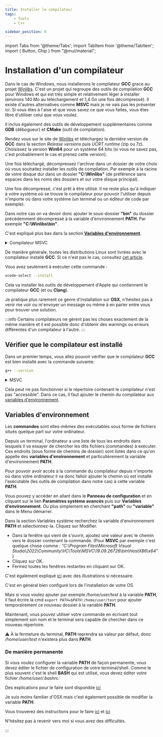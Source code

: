 ```yaml
---
title: Installer le compilateur
tags:
    - Tools
    - C++

sidebar_position: 0
---
```


import Tabs from '@theme/Tabs';
import TabItem from '@theme/TabItem';
import { Button, Chip } from "@mui/material";

# Installation d'un compilateur

<Tabs groupId="operating-systems">
<TabItem value="Windows" label="Windows">

Dans le cas de Windows, nous installerons le compilateur **GCC** grace au projet [Winlibs](https://winlibs.com).
C'est un projet qui regroupe des outils de compilation **GCC** pour Windows et qui est très simple et relativement léger à installer (environs 140 Mo au téléchargement et 1,4 Go une fois décompressé). Il existe d'autres alternatives comme **MSVC** mais je ne vais pas les présenter ici. Si vous êtes à l'aise et que vous savez ce que vous faites, vous êtes libre d'utiliser celui que vous voulez.

Il inclus également des outils de développement supplémentaires comme **GDB** (débogueur) et **CMake** (outil de compilation).

Rendez vous sur le site de [Winlibs](https://winlibs.com) et téléchargez la dernière version de **GCC** dans la section *Release versions* puis *UCRT runtime* (zip ou 7z). Choisissez la version **Win64** pour un système 64 bits (si vous ne savez pas, c'est probablement le cas et prenez cette version).

Une fois téléchargé, décompressez l'archive dans un dossier de votre choix où vous souhaitez installer les outils de compilation. Par exemple à la racine de votre disque dur dans un dossier **"C:\Winlibs"** (de préférence sans espaces dans les noms des dossiers et sur votre disque principal).

Une fois décompressé, c'est prêt à être utilisé. Il ne reste plus qu'à indiquer à votre système où se trouve le compilateur pour pouvoir l'utiliser depuis n'importe où dans votre système (un terminal ou un éditeur de code par exemple).

Dans notre cas on va devoir donc ajouter le sous-dossier **"bin"** du dossier précédemment décompressé à la variable d'environnement **PATH**. Par exemple **"C:\Winlibs\bin"**.

C'est expliqué plus bas dans la section [**Variables d'environnement**](#variables-denvironnement).

<details>

<summary>Compilateur MSVC </summary>

Il est également possible d'installer le très connu compilateur **MSVC**. C'est un compilateur propriétaire de Microsoft qui est très performant et qui est souvent utilisé pour les projets professionnels pour les plateformes Windows. Cependant il est un peu plus long à installer et à utiliser par la suite et plus volumineux que **GCC**. Vous êtes tout de même libre de l'utiliser si vous le souhaitez. 

Il vous suffit pour cela de télécharger l'installateur des outils Microsoft via ce lien **[Visual Studio Download](https://visualstudio.microsoft.com/fr/downloads/)** et de choisir la version **Community** (gratuite) et de lancer l'installateur.

**MSVC** fait partie de l'éditeur **Microsoft Visual Studio** mais il est possible d'installer seulement les outils de compilation sans l'éditeur et c'est ce que nous allons faire car nous allons nous utiliser **Visual Studio Code** (:warning: différent de **Microsoft Visual Studio**).

Une fois l'installateur téléchargé il faut le lancer et choisir **"Desktop development with C++"** (vous devriez voir **MSVC** dans la liste à droite).

Vous trouverez des infos supplémentaires ici dans la section pré-requis si nécessaire :
- [visualstudio:config-msvc](https://code.visualstudio.com/docs/cpp/config-msvc#_prerequisites)

</details>

</TabItem>

<TabItem value="Linux" label="Linux">

De manière générale, toutes les distributions Linux sont livrées avec le compilateur installé **GCC**. Si ce n'est pas le cas, consultez [cet article](https://code.visualstudio.com/docs/cpp/config-linux).

</TabItem>

<TabItem value="OSX" label="OSX">
Vous avez seulement à exécuter cette commande :

```bash
xcode-select --install
```
Cela va installer les outils de développement d'Apple qui contiennent le compilateur **GCC** (et ou **Clang**).

Je pratique plus rarement ce genre d'installation sur **OSX**, n'hésitez pas à venir me voir ou m'envoyer un message ou même à en parler entre vous pour trouver une solution.
</TabItem>
</Tabs>

:::info
Certains compilateurs ne gèrent pas les choses exactement de la même manière et il est possible donc d'obtenir des warnings ou erreurs différentes d'un compilateur à l'autre.
:::

## Vérifier que le compilateur est installé

Dans un premier temps, vous allez pouvoir vérifier que le compilateur **GCC** est bien installé avec la commande suivante:

```bash
g++ --version
```

<Tabs groupId="operating-systems">
<TabItem value="Windows" label="Windows">

<details>

<summary>MSVC</summary>

Avec **MSVC** c'est un peu particulier et la commande du compilateur ne sera accessible qu'à travers un terminal particulier.

Vous pouvez le trouver en cherchant **"developer powershell"** ou **"developer Command Prompt"** dans le **Menu Windows**.

Vous pouvez ouvrir un terminal développeur et essayer d'exécuter la commande suivante!

```powershell
cl
```

Vous devriez voir un retour comme celui là :

> ```powershell
> C:\Program Files\Microsoft Visual Studio\2022\Community> cl
> Microsoft (R) C/C++ Optimizing Compiler Version 19.31.31105 for x86
> Copyright (C) Microsoft Corporation.  All rights reserved.
> 
> usage: cl [ option... ] filename... [ /link linkoption... ]
> ```

</details>

</TabItem>

<TabItem value="Linux" label="Linux">
</TabItem>
<TabItem value="OSX" label="OSX">
</TabItem>

</Tabs>

Cela peut ne pas fonctionner si le répertoire contenant le compilateur n'est pas "accessible". Dans ce cas, il faut ajouter le chemin du compilateur aux [variables d'environnement](#variables-denvironnement).

## Variables d'environnement

Les **commandes** sont elles-mêmes des exécutables sous forme de fichiers situés quelque part sur votre ordinateur.

Depuis un terminal, l'ordinateur a une liste de tous les endroits dans lesquels il va essayer de chercher les dits fichiers (commandes) à exécuter. Ces endroits (sous forme de chemins de dossier) sont listés dans ce qu'on appelle des **variables d'environnement** et particulièrement la variable d'environnement **PATH**.

Pour pouvoir avoir accès à la commande du compilateur depuis n'importe où dans votre ordinateur il va donc falloir ajouter le chemin où est installé l'exécutable (les outils de compilation dans notre cas) à cette variable **PATH**.

<Tabs groupId="operating-systems">

<TabItem value="Windows" label="Windows">

Vous pouvez y accéder en allant dans le **Panneau de configuration** et en cliquant sur le lien **Paramètres système avancés** puis sur **Variables d'environnement**. Ou plus simplement en cherchant **"path"** ou **"variable"** dans le Menu démarrer.

Dans la section Variables système recherchez la variable d'environnement **PATH** et sélectionnez-la. Cliquez sur Modifier. 

- Dans la fenêtre qui vient de s'ouvrir, ajoutez une valeur avec le chemin vers le dossier contenant la commande.
  (Pour **MSVC** par exemple c'est quelque chose comme : *"C:\Program Files\Microsoft Visual Studio\2022\Community\VC\Tools\MSVC\19.09.26726\bin\HostX86\x64"*)
- Cliquez sur OK.
- Fermez toutes les fenêtres restantes en cliquant sur OK.

C'est également expliqué [ici](https://helpdeskgeek.com/windows-10/add-windows-path-environment-variable/) avec des illustrations si nécessaire.
</TabItem>
<TabItem value="Linux" label="Linux">

C'est en général bien configuré lors de l'installation de votre OS.

Mais si vous voulez ajouter par exemple */home/user/test* à la variable **PATH**, il faut écrire la cmd `export PATH=$PATH:/home/user/test` pour ajouter temporairement ce nouveau dossier à la variable **PATH**.

Maintenant, vous pouvez utiliser votre commande en écrivant tout simplement son nom et le terminal sera capable de chercher dans ce nouveau répertoire.

:warning: À la fermeture du terminal, **PATH** reprendra sa valeur par défaut, donc */home/user/test* n'existera plus dans **PATH**.

### De manière permanente

Si vous voulez configurer la variable **PATH** de façon permanente, vous devez éditer le fichier de configuration de votre terminal/shell.
Comme le plus souvent c'est le shell **BASH** qui est utilisé, vous devez éditer votre fichier */home/user/.bashrc*.

Des explications pour le faire sont disponible [ici](https://stackabuse.com/how-to-permanently-set-path-in-linux/#:~:text=in%20this%20guide.-,Using%20bashrc%20to%20Set%20your%20PATH,-Instead%20of%20setting)
</TabItem>

<TabItem value="OSX" label="OSX">

Je suis moins familier d'OSX mais c'est également possible de modifier la variable **PATH**.

Vous trouverez des instructions pour le faire [ici](https://support.apple.com/fr-fr/guide/terminal/apd382cc5fa-4f58-4449-b20a-41c53c006f8f/mac) et [ici](https://apical.xyz/fiches/configurer_son_mac/ajuster_la_variable_d_environnement_path_sous_macos)

N'hésitez pas à revenir vers moi si vous avez des difficultés.
</TabItem>

</Tabs>

:::
